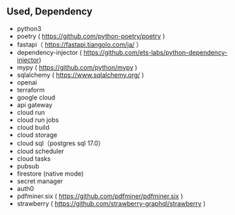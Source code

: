 ## Used, Dependency

- python3
- poetry ( https://github.com/python-poetry/poetry )
- fastapi（ https://fastapi.tiangolo.com/ja/ ）
- dependency-injector ( https://github.com/ets-labs/python-dependency-injector)
- mypy ( https://github.com/python/mypy )
- sqlalchemy ( https://www.sqlalchemy.org/ )
- openai
- terraform
- google cloud
- api gateway
- cloud run
- cloud run jobs
- cloud build
- cloud storage
- cloud sql（postgres sql 17.0）
- cloud scheduler
- cloud tasks
- pubsub
- firestore (native mode)
- secret manager
- auth0
- pdfminer.six ( https://github.com/pdfminer/pdfminer.six )
- strawberry ( https://github.com/strawberry-graphql/strawberry )